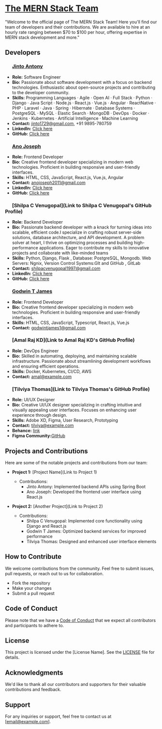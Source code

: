 # [The MERN Stack Team](https://mernstackteam.github.io)

"Welcome to the official page of The MERN Stack Team! Here you'll find our team of developers and their contributions. We are available to hire at an hourly rate ranging between $70 to $100 per hour, offering expertise in MERN stack development and more."

## Developers

### &nbsp;&nbsp;&nbsp;&nbsp;&nbsp; [Jinto Antony](https://jintoantony.github.io)

- **Role:** Software Engineer
- **Bio:** Passionate about software development with a focus on backend technologies. Enthusiastic about open-source projects and contributing to the developer community.
- **Skills:** Programming Languages · Agile · Open AI · Full Stack · Python · Django · Java Script · Node.js · React.js · Vue.js · Angular · ReactNative · PHP · Laravel · Java · Spring · Hibernate · Database Systems · PostgreSQL · MySQL · Elastic Search · MongoDB · DevOps · Docker · Jenkins · Kubernetes · Artificial Intelligence · Machine Learning
- **Contact:** jinto1729@gmail.com, +91 9895-780759
- **LinkedIn:** [Click here](https://www.linkedin.com/in/jintoantony/)
- **GitHub:** [Click here](https://github.com/JintoAntony/)

### &nbsp;&nbsp;&nbsp;&nbsp;&nbsp; [Ano Joseph](https://anojoseph.github.io)

- **Role:** Frontend Developer
- **Bio:** Creative frontend developer specializing in modern web technologies. Proficient in building responsive and user-friendly interfaces.
- **Skills:** HTML, CSS, JavaScript, React.js, Vue.js, Angular
- **Contact:** anojoseph2011@gmail.com
- **LinkedIn:** [Click here](https://www.linkedin.com/in/ano-joseph/)
- **GitHub:** [Click here](https://github.com/anojoseph)

### &nbsp;&nbsp;&nbsp;&nbsp;&nbsp; [Shilpa C Venugopal](Link to Shilpa C Venugopal's GitHub Profile)
- **Role:** Backend Developer
- **Bio:** Passionate backend developer with a knack for turning ideas into scalable, efficient code.I specialize in crafting robust server-side solutions, database architecture, and API development. A problem solver at heart, I thrive on optimizing processes and building high-performance applications. Eager to contribute my skills to innovative projects and collaborate with like-minded teams
- **Skills:** Python, Django, Flask , Database: PostgreSQL, Mongodb. Web Servers: Ngnix, Version Control Systems:GIt and GitHub , GitLab
- **Contact:** shilpacvenugopal1997@gmail.com
- **LinkedIn:** [Click here](https://www.linkedin.com/in/shilpa-c-a3874017a/)
- **GitHub:** [Click here](https://github.com/shilpacvenugopal)

### &nbsp;&nbsp;&nbsp;&nbsp;&nbsp; [Godwin T James](https://godwintjames.github.io)

- **Role:** Frontend Developer
- **Bio:** Creative frontend developer specializing in modern web technologies. Proficient in building responsive and user-friendly interfaces.
- **Skills:** HTML, CSS, JavaScript, Typescript, React.js, Vue.js
- **Contact:** godwintjames1@gmail.com

### &nbsp;&nbsp;&nbsp;&nbsp;&nbsp; [Amal Raj KD](Link to Amal Raj KD's GitHub Profile)

- **Role:** DevOps Engineer
- **Bio:** Skilled in automating, deploying, and maintaining scalable infrastructure. Passionate about streamlining development workflows and ensuring efficient operations.
- **Skills:** Docker, Kubernetes, CI/CD, AWS
- **Contact:** amal@example.com

### &nbsp;&nbsp;&nbsp;&nbsp;&nbsp; [Tilviya Thomas](Link to Tilviya Thomas's GitHub Profile)

- **Role:** UI/UX Designer
- **Bio:** Creative UI/UX designer specializing in crafting intuitive and visually appealing user interfaces. Focuses on enhancing user experience through design.
- **Skills:** Adobe XD, Figma, User Research, Prototyping
- **Contact:** tilviya@example.com
- **Behance:** [link](https://www.linkedin.com/in/jintoantony/)
- **Figma Community:**[GitHub](https://github.com/JintoAntony/)

## Projects and Contributions

Here are some of the notable projects and contributions from our team:

- **Project 1:** [Project Name](Link to Project 1)
  - Contributions:
    - Jinto Antony: Implemented backend APIs using Spring Boot
    - Ano Joseph: Developed the frontend user interface using React.js

- **Project 2:** [Another Project](Link to Project 2)
  - Contributions:
    - Shilpa C Venugopal: Implemented core functionality using Django and React.js
    - Godwin T James: Optimized backend services for improved performance
    - Tilviya Thomas: Designed and enhanced user interface elements

<!-- Add more projects and contributions as necessary -->

## How to Contribute

We welcome contributions from the community. Feel free to submit issues, pull requests, or reach out to us for collaboration.

- Fork the repository
- Make your changes
- Submit a pull request

## Code of Conduct

Please note that we have a [Code of Conduct](link-to-code-of-conduct.md) that we expect all contributors and participants to adhere to.

## License

This project is licensed under the [License Name]. See the [LICENSE](link-to-license.md) file for details.

## Acknowledgments

We'd like to thank all our contributors and supporters for their valuable contributions and feedback.

## Support

For any inquiries or support, feel free to contact us at [email@example.com].
